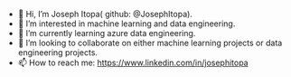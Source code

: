 - 👋 Hi, I’m Joseph Itopa( github: @JosephItopa).
- 👀 I’m interested in machine learning and data engineering.
- 🌱 I’m currently learning azure data engineering.
- 💞️ I’m looking to collaborate on either machine learning projects or data engineering projects.
- 📫 How to reach me: https://www.linkedin.com/in/josephitopa

<!---
JosephItopa/JosephItopa is a ✨ special ✨ repository because its `README.md` (this file) appears on your GitHub profile.
You can click the Preview link to take a look at your changes.
--->
